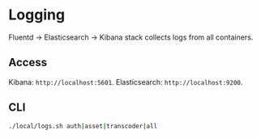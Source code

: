 # Logging

Fluentd → Elasticsearch → Kibana stack collects logs from all containers.

## Access
Kibana: `http://localhost:5601`. Elasticsearch: `http://localhost:9200`.

## CLI
```bash
./local/logs.sh auth|asset|transcoder|all
```
